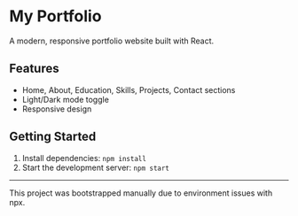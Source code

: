 # My Portfolio

A modern, responsive portfolio website built with React.

## Features
- Home, About, Education, Skills, Projects, Contact sections
- Light/Dark mode toggle
- Responsive design

## Getting Started
1. Install dependencies: `npm install`
2. Start the development server: `npm start`

---

This project was bootstrapped manually due to environment issues with npx. 